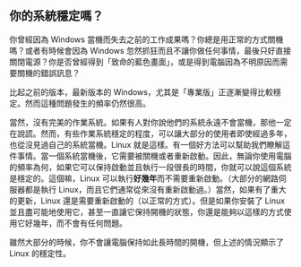 ﻿<?php require("../../entete.php"); ?> <?php require("../../base.php"); ?> <?php require("../../fonctions.php"); ?>

<div id="corps">

<h2>你的系統穩定嗎？</h2>

<p>你曾經因為 Windows 當機而失去之前的工作成果嗎？你總是用正常的方式關機嗎？或者有時候會因為 Windows 忽然抓狂而且不讓你做任何事情，最後只好直接關閉電源？你是否曾經得到「致命的藍色畫面」，或是得到電腦因為不明原因而需要關機的錯誤訊息？</p>

<p>比起之前的版本，最新版本的 Windows，尤其是「專業版」正逐漸變得比較穩定。然而這種問題發生的頻率仍然很高。</p>

<p>當然，沒有完美的作業系統。如果有人對你說他們的系統永遠不會當機，那他一定在說謊。然而，有些作業系統穩定的程度，可以讓大部分的使用者即使經過多年，也從沒見過自己的系統當機。Linux 就是這樣。有一個好方法可以幫助我們瞭解這件事情。當一個系統當機後，它需要被關機或者重新啟動。因此，無論你使用電腦的頻率為何，如果它可以保持啟動並且執行一段很長的時間，你就可以說這個系統是穩定的。這個嘛，Linux 可以執行<b>好幾年</b>而不需要重新啟動。（大部分的網路伺服器都是執行 Linux，而且它們通常從來沒有重新啟動過。）當然，如果有了重大的更新，Linux 還是需要重新啟動的（以正常的方式）。但是如果你安裝了 Linux 並且盡可能地使用它，甚至一直讓它保持開機的狀態，你還是能夠以這樣的方式使用它好幾年，而不會有任何問題。</p>

<p>雖然大部分的時候，你不會讓電腦保持如此長時間的開機，但上述的情況顯示了 Linux 的穩定性。</p>

</div>


